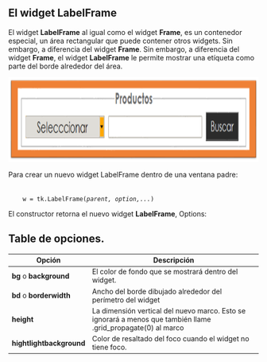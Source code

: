 

## El widget **LabelFrame**  

El widget **LabelFrame** al igual como el widget **Frame**, es un contenedor especial, un área rectangular que puede contener otros widgets. Sin embargo, a diferencia del widget **Frame**. Sin embargo, a diferencia del widget **Frame**, el widget **LabelFrame** le permite mostrar una etíqueta como parte del borde alrededor del área.   


<p align="center">
    <img src="img/lblFrame/01.png" alt="LabelFrame" width="650" height="170">
</p>  

Para crear un nuevo widget LabelFrame dentro de una ventana padre:  

<p align="left">

<code>
    w = tk.LabelFrame(<i>parent, option,...</i>)
</code>

</p>

El constructor retorna el nuevo widget **LabelFrame**, Options:  

## Table de opciones.  

|Opción| Descripción|
|------|------------|
|**bg** o **background**| El color de fondo que se mostrará dentro del widget.|
|**bd** o **borderwidth**| Ancho del borde dibujado alrededor del perímetro del widget|
|**height**|La dimensión vertical del nuevo marco. Esto se ignorará a menos que también llame .grid_propagate(0) al marco|
|**hightlightbackground**|Color de resaltado del foco cuando el widget no tiene foco.|



